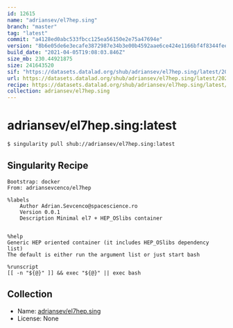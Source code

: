 ```yaml
---
id: 12615
name: "adriansev/el7hep.sing"
branch: "master"
tag: "latest"
commit: "a4128ed0abc533fbcc125ea56150e2e75a47694e"
version: "8b6e05de6e3ecafe3872987e34b3e00b4592aae6ce424e1166bf4f8344feedca"
build_date: "2021-04-05T19:08:03.846Z"
size_mb: 230.44921875
size: 241643520
sif: "https://datasets.datalad.org/shub/adriansev/el7hep.sing/latest/2021-04-05-a4128ed0-8b6e05de/8b6e05de6e3ecafe3872987e34b3e00b4592aae6ce424e1166bf4f8344feedca.sif"
url: https://datasets.datalad.org/shub/adriansev/el7hep.sing/latest/2021-04-05-a4128ed0-8b6e05de/
recipe: https://datasets.datalad.org/shub/adriansev/el7hep.sing/latest/2021-04-05-a4128ed0-8b6e05de/Singularity
collection: adriansev/el7hep.sing
---
```


# adriansev/el7hep.sing:latest

```bash
$ singularity pull shub://adriansev/el7hep.sing:latest
```

## Singularity Recipe

```singularity
Bootstrap: docker
From: adriansevcenco/el7hep

%labels
    Author Adrian.Sevcenco@spacescience.ro
    Version 0.0.1
    Description Minimal el7 + HEP_OSlibs container


%help
Generic HEP oriented container (it includes HEP_OSlibs dependency list)
The default is either run the argument list or just start bash

%runscript
[[ -n "${@}" ]] && exec "${@}" || exec bash
```

## Collection

 - Name: [adriansev/el7hep.sing](https://github.com/adriansev/el7hep.sing)
 - License: None

